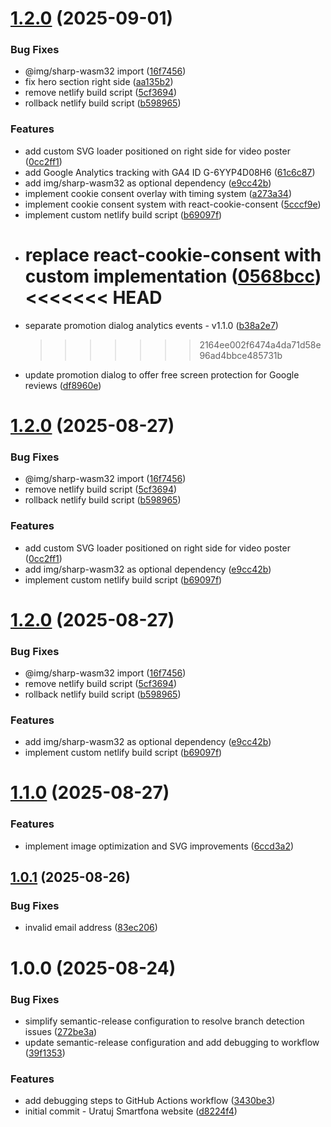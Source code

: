 # [1.2.0](https://github.com/JakubPilkowski/uratuj-smartfona/compare/v1.1.0...v1.2.0) (2025-09-01)

### Bug Fixes

- @img/sharp-wasm32 import ([16f7456](https://github.com/JakubPilkowski/uratuj-smartfona/commit/16f7456072e1757d64895557f9bd3c1ac05912c4))
- fix hero section right side ([aa135b2](https://github.com/JakubPilkowski/uratuj-smartfona/commit/aa135b2445b8e5011e2278a12abc8457c96f1253))
- remove netlify build script ([5cf3694](https://github.com/JakubPilkowski/uratuj-smartfona/commit/5cf36940b24b769b1220303bba9ef03de449ee11))
- rollback netlify build script ([b598965](https://github.com/JakubPilkowski/uratuj-smartfona/commit/b598965882197b90597bdb19b8abb7c4c822e246))

### Features

- add custom SVG loader positioned on right side for video poster ([0cc2ff1](https://github.com/JakubPilkowski/uratuj-smartfona/commit/0cc2ff1d4e9ab470a947bb5a825490b36be1272d))
- add Google Analytics tracking with GA4 ID G-6YYP4D08H6 ([61c6c87](https://github.com/JakubPilkowski/uratuj-smartfona/commit/61c6c8739854d8b558324ebbd5d5d1d972c4fc52))
- add img/sharp-wasm32 as optional dependency ([e9cc42b](https://github.com/JakubPilkowski/uratuj-smartfona/commit/e9cc42ba2b9dddc09189d57c0c5b8787f717487b))
- implement cookie consent overlay with timing system ([a273a34](https://github.com/JakubPilkowski/uratuj-smartfona/commit/a273a34ed7e021ffdd3d9300081d4b414f8e7bd4))
- implement cookie consent system with react-cookie-consent ([5cccf9e](https://github.com/JakubPilkowski/uratuj-smartfona/commit/5cccf9e7e62ae0356e1e0ebf90726834971985fb))
- implement custom netlify build script ([b69097f](https://github.com/JakubPilkowski/uratuj-smartfona/commit/b69097ffb67a931cd43418c946712a99abe9184d))
- replace react-cookie-consent with custom implementation ([0568bcc](https://github.com/JakubPilkowski/uratuj-smartfona/commit/0568bcc1c7885c7227da10c20f6c0de780251b09))
  <<<<<<< HEAD
  =======
- separate promotion dialog analytics events - v1.1.0 ([b38a2e7](https://github.com/JakubPilkowski/uratuj-smartfona/commit/b38a2e7161a9d4ce5f59be8be2ca9c59bfe27d7d))
  > > > > > > > 2164ee002f6474a4da71d58e96ad4bbce485731b
- update promotion dialog to offer free screen protection for Google reviews ([df8960e](https://github.com/JakubPilkowski/uratuj-smartfona/commit/df8960ea6512bd10cba27a37606d535db6c1de19))

# [1.2.0](https://github.com/JakubPilkowski/uratuj-smartfona/compare/v1.1.0...v1.2.0) (2025-08-27)

### Bug Fixes

- @img/sharp-wasm32 import ([16f7456](https://github.com/JakubPilkowski/uratuj-smartfona/commit/16f7456072e1757d64895557f9bd3c1ac05912c4))
- remove netlify build script ([5cf3694](https://github.com/JakubPilkowski/uratuj-smartfona/commit/5cf36940b24b769b1220303bba9ef03de449ee11))
- rollback netlify build script ([b598965](https://github.com/JakubPilkowski/uratuj-smartfona/commit/b598965882197b90597bdb19b8abb7c4c822e246))

### Features

- add custom SVG loader positioned on right side for video poster ([0cc2ff1](https://github.com/JakubPilkowski/uratuj-smartfona/commit/0cc2ff1d4e9ab470a947bb5a825490b36be1272d))
- add img/sharp-wasm32 as optional dependency ([e9cc42b](https://github.com/JakubPilkowski/uratuj-smartfona/commit/e9cc42ba2b9dddc09189d57c0c5b8787f717487b))
- implement custom netlify build script ([b69097f](https://github.com/JakubPilkowski/uratuj-smartfona/commit/b69097ffb67a931cd43418c946712a99abe9184d))

# [1.2.0](https://github.com/JakubPilkowski/uratuj-smartfona/compare/v1.1.0...v1.2.0) (2025-08-27)

### Bug Fixes

- @img/sharp-wasm32 import ([16f7456](https://github.com/JakubPilkowski/uratuj-smartfona/commit/16f7456072e1757d64895557f9bd3c1ac05912c4))
- remove netlify build script ([5cf3694](https://github.com/JakubPilkowski/uratuj-smartfona/commit/5cf36940b24b769b1220303bba9ef03de449ee11))
- rollback netlify build script ([b598965](https://github.com/JakubPilkowski/uratuj-smartfona/commit/b598965882197b90597bdb19b8abb7c4c822e246))

### Features

- add img/sharp-wasm32 as optional dependency ([e9cc42b](https://github.com/JakubPilkowski/uratuj-smartfona/commit/e9cc42ba2b9dddc09189d57c0c5b8787f717487b))
- implement custom netlify build script ([b69097f](https://github.com/JakubPilkowski/uratuj-smartfona/commit/b69097ffb67a931cd43418c946712a99abe9184d))

# [1.1.0](https://github.com/JakubPilkowski/uratuj-smartfona/compare/v1.0.1...v1.1.0) (2025-08-27)

### Features

- implement image optimization and SVG improvements ([6ccd3a2](https://github.com/JakubPilkowski/uratuj-smartfona/commit/6ccd3a213770c63f2276bacd6a0c8a64642b53e2))

## [1.0.1](https://github.com/JakubPilkowski/uratuj-smartfona/compare/v1.0.0...v1.0.1) (2025-08-26)

### Bug Fixes

- invalid email address ([83ec206](https://github.com/JakubPilkowski/uratuj-smartfona/commit/83ec206c1b6541170d2a94c77d0d30ae382bfe1a))

# 1.0.0 (2025-08-24)

### Bug Fixes

- simplify semantic-release configuration to resolve branch detection issues ([272be3a](https://github.com/JakubPilkowski/uratuj-smartfona/commit/272be3a95c65cdf2d330051026810671f59d92da))
- update semantic-release configuration and add debugging to workflow ([39f1353](https://github.com/JakubPilkowski/uratuj-smartfona/commit/39f135372f27794580f90b3a1559e0eeecbe8547))

### Features

- add debugging steps to GitHub Actions workflow ([3430be3](https://github.com/JakubPilkowski/uratuj-smartfona/commit/3430be3c5745ecb9bce79eeb37b623834cbb069d))
- initial commit - Uratuj Smartfona website ([d8224f4](https://github.com/JakubPilkowski/uratuj-smartfona/commit/d8224f4d69030634ec5e003d40162b633299c65c))
